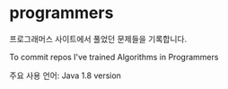 # programmers

프로그래머스 사이트에서 풀었던 문제들을 기록합니다.

To commit repos I've trained Algorithms in Programmers

주요 사용 언어: Java 1.8 version
